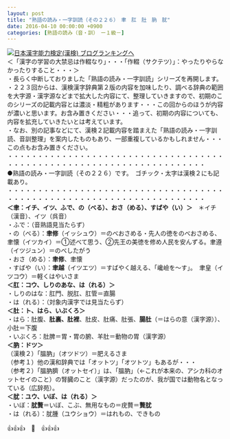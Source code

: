 ```yaml
---
layout: post
title: "熟語の読み・一字訓読（その２２６）　聿　肛　肚　肭　肬"
date: 2016-04-10 00:00:00 +0900
categories: [熟語の読み（音・訓）　ー１級－]
---
```


[![](/syuusyuu9701/assets/images/熟語の読み・一字訓読（その２２６）-聿-肛-肚-肭-肬-br_c_3028_1.gif)](http://blog.with2.net/link.php?1659096:3028 "日本漢字能力検定(漢検) ブログランキングへ")[日本漢字能力検定(漢検) ブログランキングへ](http://blog.with2.net/link.php?1659096:3028)  
＜「漢字の学習の大禁忌は作輟なり」・・・「作輟（サクテツ）」：やったりやらなかったりすること・・・＞  
・長らく中断しておりました「熟語の読み・一字訓読」シリーズを再開します。  
・２２３回からは、漢検漢字辞典第２版の内容を加味したり、調べる辞典の範囲を大字源・漢字源などまで拡大した内容にて、整理していきますので、初期のこのシリーズの記載内容とは濃淡・精粗があります・・・この回からのほうが内容が濃いと思います。お含み置きください・・・追って、初期の内容についても、内容を拡充していきたいとは考えています。  
・なお、別の記事などにて、漢検２記載内容を踏まえた「熟語の読み・一字訓読、音訓整理」を案内したものもあり、一部重複しているかもしれません・・・この点もお含み置きください。  
・・・・・・・・・・・・・・・・・・・・・・・・・・・・・・・・・・・・・・・・・・・・・・・・・・・・・・・・・・・・・・・・・・・・・  
●熟語の読み・一字訓読（その２２６）です。　ゴチック・太字は漢検２にも記載あり。  
・・・・・・・・・・・・・・・・・・・・・・・・・・・・・・・・・・・・・・・・・・・・・・・・・・・・・・・・・・・・・・・・・・・・・  
**＜聿：イチ、イツ、ふで、の（べる）、おさ（める）、すばや（い）＞**　＊イチ（漢音）、イツ（呉音）  
・ふで：（音熟語見当たらず）  
・の（べる）：**聿修**（イッシュウ）＝のべおさめる・先人の徳をのべおさめる、聿懐（イツカイ）＝①述べて思う、②先王の美徳を修め人民を安んずる。聿遵（イツジュン）＝のべしたがう  
・おさ（める）：**聿修**、聿懐  
・すばや（い）：**聿越**（イツエツ）＝すばやく越える、「巉嶮を～す」。　聿皇（イツコウ）＝軽くはやいさま  
**＜肛：コウ、しりのあな、は（れる）＞**  
・しりのはな：肛門、脱肛、肛管＝直腸  
・は（れる）：（対象内漢字では見当たらず）　  
**＜肚：ト、はら、いぶくろ＞**  
・はら：肚腹、**肚裏、肚裡**、肚皮、肚痛、肚張、**腸肚**（＝はらの意（漢字源））、小肚＝下腹  
・いぶくろ：肚脾＝胃・胃の腑、羊肚＝動物の胃（漢字源）  
**＜肭：ドツ＞**  
（漢検２）「膃肭」（オツドツ）＝肥えるさま  
（参考１）他の漢和辞典では「オットツ」「オツトツ」もあるが・・・  
（参考２）「膃肭臍（オットセイ）」は、「膃肭」（←これが本来の、アシカ科のオットセイのこと）の腎臓のこと（漢字源）だったのが、我が国では動物名となっている（広辞苑）。  
**＜肬：ユウ、いぼ、は（れる）＞**  
・いぼ：**肬贅**＝いぼ、こぶ、無用なもの＝疣贅＝**贅肬**  
・は（れる）：肬腫（ユウショウ）＝はれもの、できもの  
  
👍👍👍　🐒　👍👍👍  
  
  